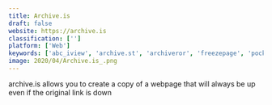 ```yaml
---
title: Archive.is
draft: false 
website: https://archive.is
classification: ['']
platform: ['Web']
keywords: ['abc_iview', 'archive.st', 'archiveror', 'freezepage', 'pocket', 'raindrop.io', 'rebrandly', 'reminiscence', 'shaarli', 'stillio', 'time_travel', 'unpaywall', 'visualping', 'wget', 'blit']
image: 2020/04/Archive.is_.png
---
```

archive.is allows you to create a copy of a webpage that will always be up even if the original link is down